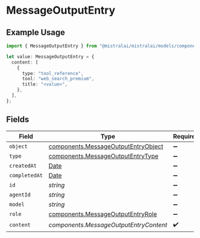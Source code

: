 # MessageOutputEntry

## Example Usage

```typescript
import { MessageOutputEntry } from "@mistralai/mistralai/models/components";

let value: MessageOutputEntry = {
  content: [
    {
      type: "tool_reference",
      tool: "web_search_premium",
      title: "<value>",
    },
  ],
};
```

## Fields

| Field                                                                                         | Type                                                                                          | Required                                                                                      | Description                                                                                   |
| --------------------------------------------------------------------------------------------- | --------------------------------------------------------------------------------------------- | --------------------------------------------------------------------------------------------- | --------------------------------------------------------------------------------------------- |
| `object`                                                                                      | [components.MessageOutputEntryObject](../../models/components/messageoutputentryobject.md)    | :heavy_minus_sign:                                                                            | N/A                                                                                           |
| `type`                                                                                        | [components.MessageOutputEntryType](../../models/components/messageoutputentrytype.md)        | :heavy_minus_sign:                                                                            | N/A                                                                                           |
| `createdAt`                                                                                   | [Date](https://developer.mozilla.org/en-US/docs/Web/JavaScript/Reference/Global_Objects/Date) | :heavy_minus_sign:                                                                            | N/A                                                                                           |
| `completedAt`                                                                                 | [Date](https://developer.mozilla.org/en-US/docs/Web/JavaScript/Reference/Global_Objects/Date) | :heavy_minus_sign:                                                                            | N/A                                                                                           |
| `id`                                                                                          | *string*                                                                                      | :heavy_minus_sign:                                                                            | N/A                                                                                           |
| `agentId`                                                                                     | *string*                                                                                      | :heavy_minus_sign:                                                                            | N/A                                                                                           |
| `model`                                                                                       | *string*                                                                                      | :heavy_minus_sign:                                                                            | N/A                                                                                           |
| `role`                                                                                        | [components.MessageOutputEntryRole](../../models/components/messageoutputentryrole.md)        | :heavy_minus_sign:                                                                            | N/A                                                                                           |
| `content`                                                                                     | *components.MessageOutputEntryContent*                                                        | :heavy_check_mark:                                                                            | N/A                                                                                           |